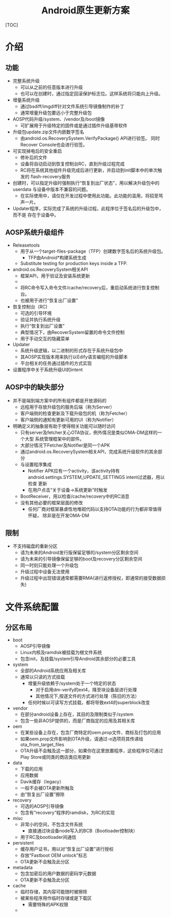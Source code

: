 # <center> Android原生更新方案 </center>

[TOC]

# 介绍

## 功能
* 完整系统升级
  - 可以从之前的任意版本进行升级
  - 也可以在创建时，通过指定回滚保护标志位。这样系统将只能向上升级。
* 增量系统升级
  - 通过bsdiff/imgdiff针对文件系统引导镜像制作的补丁
  - 通常增量升级包要远小于完整升级包
* AOSP代码升级/system、/vendor及/boot镜像
  - 可扩展用于升级特定的固件或是通过插件升级基带软件
* 升级包update.zip文件内嵌数字签名
  - 由android.os.RecoverySystem.VerifyPackage() API进行验签。
  同时Recover Console也会进行验签。
* 可实现掉电后的安全重启
  - 修补后的文件
  - 设备将自动启动到恢复控制台RC，直到升级过程完成
  - RC将在系统其他组件升级完成后进行更新，并启动到init脚本中的单次触发的
  flash-recovery服务
* 创建时，可以指定升级时强制执行“恢复到出厂状态”，用以解决升级包中的userdata
与设备中版本不兼容的问题。
  - 在实际使用中，请仅在开发过程中使用此功能。此功能的滥用，将招至骂声一片。
* Updater程序，实际完成了系统的升级过程。此程序位于签名后的升级包中，而不是
存在于设备中。

## AOSP系统升级组件
* Releasetools
  - 用于从一个target-files-package（TFP）创建数字签名后的系统升级包。
    + TFP由Android*构建系统生成
  - Substitute testing for production keys inside a TFP.
* android.os.RecoverySystem相关API
  - 框架API，用于验证及安装系统更新
  - 
  - 将RC命令写入命令文件/cache/recovery后，重启动系统进行恢复控制台。
  - 也被用于进行“恢复出厂设置”
* 恢复控制台（RC)
  - 可选的引导环境
  - 验证并执行系统升级
  - 执行“恢复到出厂设置”
  - 典型情况下，由RecoverSystem留置的命令文件控制
  - 用于手动交互的隐藏菜单
* Updater
  - 系统升级逻辑，以二进制的形式存在于系统升级包中
  - 其AOSP实现版本用来执行以Edify语言编程的升级脚本
  - 平台相关的任务通过插件的方式实现
* 设置程序中关于系统升级UI的intent

## AOSP中的缺失部分
* 并不是端到端方案中的所有组件都是开放源码的
  - 远程用于存放升级包的服务后端（称为Server）
  - 客户端侧的检查更新及下载升级包的机（称为Fetcher）
  - 客户端侧的通知有更新可用的UI（称为Notifier）
* 明确定义的抽象层有助于使得相关功能可以随时访问
  - 只有server及fetcher关心OTA协议，例外情况是类似OMA-DM这样的一个大型
  系统管理框架中的部件。
  - 大部分情况下Fetcher及Notifier是同一个APK
  - 通过android.os.RecoverySystem相关API，完成系统升级软件的其余部分
  - 与设置程序集成
    + Notifier APK应有一个activity，该activity持有
    android.settings.SYSTEM_UPDATE_SETTINGS intent过滤器，用以检查
    更新
    + 在用户点击“关于设备->系统更新”时触发
  - BootReceiver，用以检查/cache/recovery中的RC消息
  - 没有其他必要的框架层面的修改
    + 任何厂商对框架暴虐性地堆砌代码以支持OTA功能的行为都非常值得怀疑，
    除非是在开发OMA-DM
    
## 限制
* 不支持磁盘的重新分区
  - 请为未来的Android发行版保留足够的/system分区剩余空间
  - 请为未来的引导镜像保留足够的boot及recovery分区剩余空间
  - 同一时刻只能处理一个升级包
  - 升级过程中设备无法使用
  - 升级过程中出现错误通常都需要RMA(进行返修授权，即通常的接受数据损失)

# 文件系统配置

## 分区布局
* boot
  - AOSP引导镜像
  - Linux内核及ramdisk被挂载为根文件系统
  - 包含init，及挂载/system引导Android其余部分的必要工具
* system
  - 全部的Android系统应用及相关库
  - 通常以只读的方式挂载
    + 增量升级依赖于/system处于一个特定的状态
      * 对于启用dm-verify的ext4，降至块设备层进行处理
      * 其他情况下,按逐文件的方式进行处理（陈旧的方法）
    + 任何时候以可读写方式挂载，都将导致ext4的superblock改变
* vendor
  - 在部分android设备上存在，其目的及限制类似于/system
  - 包含一些非AOSP提供的，而是厂商指定的应用及其相关库
* oem
  - 在某些设备上存在，包含厂商特定的oem.prop文件、商标及打包的应用
  - 如果oem.prop文件影响到OTA升级，请通过-o选项将其传递给
  ota_from_target_files
  - OTA升级不会触及这一部分，如果你在这里放置程序，这些程序仅可通过
  Play Store或同类的商店类应用更新
* data
  - 下载的应用
  - 应用数据
  - Davik缓存（legacy）
  - 一般不会被OTA更新所触及
  - 由”恢复出厂设置”擦除
* recovery
  - 可选的AOSP引导镜像
  - 包含有“recovery”程序的ramdisk，为RC的实现
* misc
  - 非常小的空间，不包含文件系统
    + 直接通过块设备node写入的BCB（Bootloader控制块）
  - 用于RC及bootloader间通信
* persistent
  - 缓存用户证书，用以对“恢复出厂设置”进行授权
  - 存放“Fastboot OEM unlock”标志
  - OTA更新不会触及此分区
* metadata
  - 包含加密后的用户数据的密码学元数据
  - OTA更新不会触及此分区
* cache
  - 临时存储，其内容可能随时被擦除
  - 被某些程序用作临时存储或是下载区
    + 需要特殊的APK权限
  -
